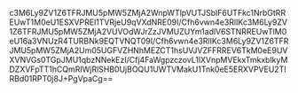 c3M6Ly9ZV1Z6TFRJMU5pMW5ZMjA2WnpWTlpVUTJSblF6UTFkc1NrbGtRREUwT1M0eU1ESXVPREl1TVRjeU9qVXdNRE09I/Cfh6vwn4e3RlIKc3M6Ly9ZV1Z6TFRJMU5pMW5ZMjA2VUVOdWJrZzJVMUZUYm1adlV6STNRREUwTlM0eU16a3VNUzR4TURBNk9EQTVNQT09I/Cfh6vwn4e3RlIKc3M6Ly9ZV1Z6TFRJMU5pMW5ZMjA2Um05UGFVZHNhMEZCT1hsUVJVZFFRREV6TkM0eE9UVXVNVGs0TGpJMU1qbzNNekEzI/Cfj4FaWgpzczovL1lXVnpMVEkxTmkxblkyMDZXVFpTT1hCQmRIWjRlSHB0UjBOQU1UWTVMakU1Tnk0eE5ERXVPVEU2TlRBd01RPT0j8J+PgVpaCg==